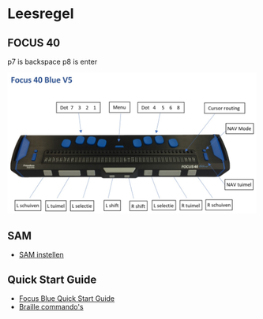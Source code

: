 
# Leesregel

## FOCUS 40
p7 is backspace
p8 is enter


![focus 40](pictures/focus40.jpg)

## SAM

- [SAM instellen](naslag/sambraillestudio.md)

## Quick Start Guide

- [Focus Blue Quick Start Guide](https://www.freedomscientific.com/training/braille/focus/focus-blue-quick-start-guide/)
- [Braille commando's](https://www.freedomscientific.com/training/braille/focus/braille-commands/)